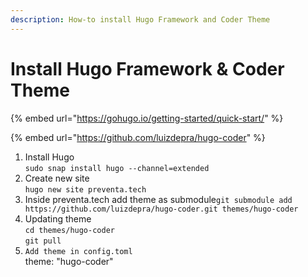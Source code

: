 ```yaml
---
description: How-to install Hugo Framework and Coder Theme
---
```


# Install Hugo Framework & Coder Theme

{% embed url="https://gohugo.io/getting-started/quick-start/" %}

{% embed url="https://github.com/luizdepra/hugo-coder" %}

1. Install Hugo\
   `sudo snap install hugo --channel=extended`
2. Create new site\
   `hugo new site preventa.tech`&#x20;
3. Inside preventa.tech add theme as submodule`git submodule add https://github.com/luizdepra/hugo-coder.git themes/hugo-coder`
4. Updating theme\
   `cd themes/hugo-coder`\
   `git pull`
5. `Add theme in config.toml`\
   theme: "hugo-coder"
